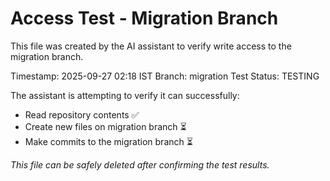 # Access Test - Migration Branch

This file was created by the AI assistant to verify write access to the migration branch.

Timestamp: 2025-09-27 02:18 IST
Branch: migration
Test Status: TESTING

The assistant is attempting to verify it can successfully:
- Read repository contents ✅
- Create new files on migration branch ⏳
- Make commits to the migration branch ⏳

*This file can be safely deleted after confirming the test results.*